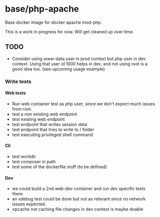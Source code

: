 # base/php-apache

Base docker image for docker apache mod-php.

This is a work in progress for now. Will get cleaned up over time.


## TODO
- Consider using www-data user in prod context but php user in dev context.
  Using that user id 1000 helps in dev, and not using root is a good idea too.
  (see upcoming usage example)

### Write tests

#### Web tests
- Run web container test as php user, since we don't expect much issues from root.
- test a non existing web endpoint
- test existing web endpoint
- test endpoint that writes session data
- test endpoint that tries to write to / folder
- test executing privileged shell command

#### Cli
- test workdir
- test composer in path
- test some of the dockerfile stuff (to be defined)

#### Dev
- we could build a 2nd web-dev container and run dev specific tests there.
- an xdebug test could be done but not as relevant since no network issues expected.
- opcache not caching file changes in dev context is maybe doable
